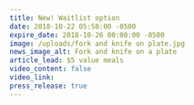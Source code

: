 ```yaml
---
title: New! Waitlist option
date: 2018-10-22 05:58:00 -0500
expire_date: 2018-10-26 00:00:00 -0500
image: /uploads/fork and knife on plate.jpg
news_image_alt: Fork and knife on a plate
article_lead: $5 value meals
video_content: false
video_link:
press_release: true
---
```

